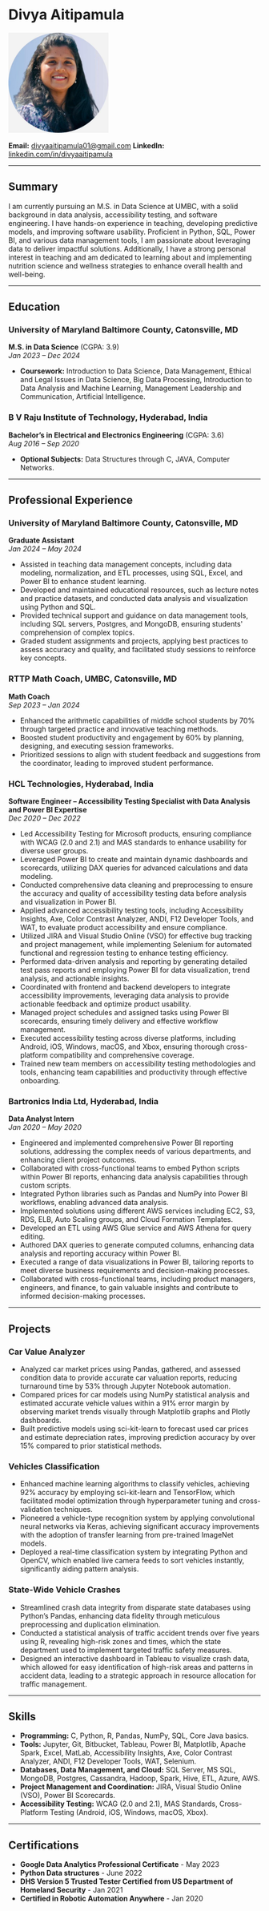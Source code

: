 # Divya Aitipamula

<img src="headshot.jpg" alt="Headshot Photo" width="200"/>

**Email:** divyaaitipamula01@gmail.com 
**LinkedIn:** [linkedin.com/in/divyaaitipamula](https://www.linkedin.com/in/divyaaitipamula/)

---

## Summary

I am currently pursuing an M.S. in Data Science at UMBC, with a solid background in data analysis, accessibility testing, and software engineering. I have hands-on experience in teaching, developing predictive models, and improving software usability. Proficient in Python, SQL, Power BI, and various data management tools, I am passionate about leveraging data to deliver impactful solutions. Additionally, I have a strong personal interest in teaching and am dedicated to learning about and implementing nutrition science and wellness strategies to enhance overall health and well-being.

---

## Education

### University of Maryland Baltimore County, Catonsville, MD
**M.S. in Data Science** (CGPA: 3.9)  
*Jan 2023 – Dec 2024*  
- **Coursework:** Introduction to Data Science, Data Management, Ethical and Legal Issues in Data Science, Big Data Processing, Introduction to Data Analysis and Machine Learning, Management Leadership and Communication, Artificial Intelligence.

### B V Raju Institute of Technology, Hyderabad, India
**Bachelor’s in Electrical and Electronics Engineering** (CGPA: 3.6)  
*Aug 2016 – Sep 2020*  
- **Optional Subjects:** Data Structures through C, JAVA, Computer Networks.

---

## Professional Experience

### University of Maryland Baltimore County, Catonsville, MD
**Graduate Assistant**  
*Jan 2024 – May 2024*  
- Assisted in teaching data management concepts, including data modeling, normalization, and ETL processes, using SQL, Excel, and Power BI to enhance student learning.
- Developed and maintained educational resources, such as lecture notes and practice datasets, and conducted data analysis and visualization using Python and SQL.
- Provided technical support and guidance on data management tools, including SQL servers, Postgres, and MongoDB, ensuring students' comprehension of complex topics.
- Graded student assignments and projects, applying best practices to assess accuracy and quality, and facilitated study sessions to reinforce key concepts.

### RTTP Math Coach, UMBC, Catonsville, MD
**Math Coach**  
*Sep 2023 – Jan 2024*  
- Enhanced the arithmetic capabilities of middle school students by 70% through targeted practice and innovative teaching methods.
- Boosted student productivity and engagement by 60% by planning, designing, and executing session frameworks.
- Prioritized sessions to align with student feedback and suggestions from the coordinator, leading to improved student performance.

### HCL Technologies, Hyderabad, India
**Software Engineer – Accessibility Testing Specialist with Data Analysis and Power BI Expertise**  
*Dec 2020 – Dec 2022*  
- Led Accessibility Testing for Microsoft products, ensuring compliance with WCAG (2.0 and 2.1) and MAS standards to enhance usability for diverse user groups.
- Leveraged Power BI to create and maintain dynamic dashboards and scorecards, utilizing DAX queries for advanced calculations and data modeling.
- Conducted comprehensive data cleaning and preprocessing to ensure the accuracy and quality of accessibility testing data before analysis and visualization in Power BI.
- Applied advanced accessibility testing tools, including Accessibility Insights, Axe, Color Contrast Analyzer, ANDI, F12 Developer Tools, and WAT, to evaluate product accessibility and ensure compliance.
- Utilized JIRA and Visual Studio Online (VSO) for effective bug tracking and project management, while implementing Selenium for automated functional and regression testing to enhance testing efficiency.
- Performed data-driven analysis and reporting by generating detailed test pass reports and employing Power BI for data visualization, trend analysis, and actionable insights.
- Coordinated with frontend and backend developers to integrate accessibility improvements, leveraging data analysis to provide actionable feedback and optimize product usability.
- Managed project schedules and assigned tasks using Power BI scorecards, ensuring timely delivery and effective workflow management.
- Executed accessibility testing across diverse platforms, including Android, iOS, Windows, macOS, and Xbox, ensuring thorough cross-platform compatibility and comprehensive coverage.
- Trained new team members on accessibility testing methodologies and tools, enhancing team capabilities and productivity through effective onboarding.

### Bartronics India Ltd, Hyderabad, India
**Data Analyst Intern**  
*Jan 2020 – May 2020*  
- Engineered and implemented comprehensive Power BI reporting solutions, addressing the complex needs of various departments, and enhancing client project outcomes.
- Collaborated with cross-functional teams to embed Python scripts within Power BI reports, enhancing data analysis capabilities through custom scripts.
- Integrated Python libraries such as Pandas and NumPy into Power BI workflows, enabling advanced data analysis.
- Implemented solutions using different AWS services including EC2, S3, RDS, ELB, Auto Scaling groups, and Cloud Formation Templates.
- Developed an ETL using AWS Glue service and AWS Athena for query editing.
- Authored DAX queries to generate computed columns, enhancing data analysis and reporting accuracy within Power BI.
- Executed a range of data visualizations in Power BI, tailoring reports to meet diverse business requirements and decision-making processes.
- Collaborated with cross-functional teams, including product managers, engineers, and finance, to gain valuable insights and contribute to informed decision-making processes.

---

## Projects

### Car Value Analyzer
- Analyzed car market prices using Pandas, gathered, and assessed condition data to provide accurate car valuation reports, reducing turnaround time by 53% through Jupyter Notebook automation.
- Compared prices for car models using NumPy statistical analysis and estimated accurate vehicle values within a 91% error margin by observing market trends visually through Matplotlib graphs and Plotly dashboards.
- Built predictive models using sci-kit-learn to forecast used car prices and estimate depreciation rates, improving prediction accuracy by over 15% compared to prior statistical methods.

### Vehicles Classification
- Enhanced machine learning algorithms to classify vehicles, achieving 92% accuracy by employing sci-kit-learn and TensorFlow, which facilitated model optimization through hyperparameter tuning and cross-validation techniques.
- Pioneered a vehicle-type recognition system by applying convolutional neural networks via Keras, achieving significant accuracy improvements with the adoption of transfer learning from pre-trained ImageNet models.
- Deployed a real-time classification system by integrating Python and OpenCV, which enabled live camera feeds to sort vehicles instantly, significantly aiding pattern analysis.

### State-Wide Vehicle Crashes
- Streamlined crash data integrity from disparate state databases using Python’s Pandas, enhancing data fidelity through meticulous preprocessing and duplication elimination.
- Conducted a statistical analysis of traffic accident trends over five years using R, revealing high-risk zones and times, which the state department used to implement targeted traffic safety measures.
- Designed an interactive dashboard in Tableau to visualize crash data, which allowed for easy identification of high-risk areas and patterns in accident data, leading to a strategic approach in resource allocation for traffic management.

---

## Skills

- **Programming:** C, Python, R, Pandas, NumPy, SQL, Core Java basics.
- **Tools:** Jupyter, Git, Bitbucket, Tableau, Power BI, Matplotlib, Apache Spark, Excel, MatLab, Accessibility Insights, Axe, Color Contrast Analyzer, ANDI, F12 Developer Tools, WAT, Selenium.
- **Databases, Data Management, and Cloud:** SQL Server, MS SQL, MongoDB, Postgres, Cassandra, Hadoop, Spark, Hive, ETL, Azure, AWS.
- **Project Management and Coordination:** JIRA, Visual Studio Online (VSO), Power BI Scorecards.
- **Accessibility Testing:** WCAG (2.0 and 2.1), MAS Standards, Cross-Platform Testing (Android, iOS, Windows, macOS, Xbox).

---

## Certifications

- **Google Data Analytics Professional Certificate** - May 2023
- **Python Data structures** - June 2022
- **DHS Version 5 Trusted Tester Certified from US Department of Homeland Security** - Jan 2021
- **Certified in Robotic Automation Anywhere** - Jan 2020


